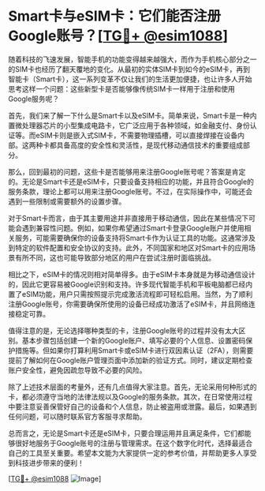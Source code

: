 # Smart卡与eSIM卡：它们能否注册Google账号？[[TG💪+ @esim1088](https://t.me/s/esim1088)]

随着科技的飞速发展，智能手机的功能变得越来越强大，而作为手机核心部分之一的SIM卡也经历了翻天覆地的变化。从最初的实体SIM卡到如今的eSIM卡，再到智能卡（Smart卡），这一系列变革不仅让我们的生活更加便捷，也让许多人开始思考这样一个问题：这些新型卡是否能够像传统SIM卡一样用于注册和使用Google服务呢？

首先，我们来了解一下什么是Smart卡以及eSIM卡。简单来说，Smart卡是一种内置微处理器芯片的小型集成电路卡，它广泛应用于各种领域，如金融支付、身份认证等。而eSIM卡则是嵌入式SIM卡，不需要物理插槽，可以直接焊接在设备内部。这两种卡都具备高度的安全性和灵活性，是现代移动通信技术的重要组成部分。

那么，回到最初的问题，这些卡是否能够用来注册Google账号呢？答案是肯定的。无论是Smart卡还是eSIM卡，只要设备支持相应的功能，并且符合Google的服务条款，理论上都可以用来注册Google账号。不过，在实际操作中，可能还会遇到一些限制或需要额外的设置步骤。

对于Smart卡而言，由于其主要用途并非直接用于移动通信，因此在某些情况下可能会遇到兼容性问题。例如，如果你希望通过Smart卡登录Google账户并使用相关服务，可能需要确保你的设备支持将Smart卡作为认证工具的功能。这通常涉及到特定的软件配置和安全协议的支持。此外，不同国家和地区对Smart卡的应用场景有所不同，这也可能导致部分地区的用户在尝试注册时面临挑战。

相比之下，eSIM卡的情况则相对简单得多。由于eSIM卡本身就是为移动通信设计的，因此它更容易被Google识别和支持。许多现代智能手机和平板电脑都已经内置了eSIM功能，用户只需按照提示完成激活流程即可轻松启用。当然，为了顺利注册Google账号，你需要确保所使用的设备已经成功激活了eSIM卡，并且网络连接稳定可靠。

值得注意的是，无论选择哪种类型的卡，注册Google账号的过程并没有太大区别。基本步骤包括创建一个新的Google账户、填写必要的个人信息、设置密码保护措施等。但如果你打算利用Smart卡或eSIM卡进行双因素认证（2FA），则需要提前了解如何在Google账户管理页面中添加新的验证方式。同时，建议定期检查账户安全性，避免因疏忽导致不必要的风险。

除了上述技术层面的考量外，还有几点值得大家注意。首先，无论采用何种形式的卡，都必须遵守当地的法律法规以及Google的服务条款。其次，在日常使用过程中要注意妥善保管好自己的设备和个人信息，防止被盗用或泄露。最后，如果遇到任何问题，可以随时联系官方客服寻求帮助。

总而言之，无论是Smart卡还是eSIM卡，只要合理运用并且满足条件，它们都能够很好地服务于Google账号的注册与管理需求。在这个数字化时代，选择最适合自己的工具至关重要。希望本文能为大家提供一定的参考价值，并帮助更多人享受到科技进步带来的便利！

[[TG💪+ @esim1088](https://t.me/s/esim1088) ![Image](https://i.postimg.cc/4NQfJmqS/Snipaste-2025-05-13-00-14-12.png)]